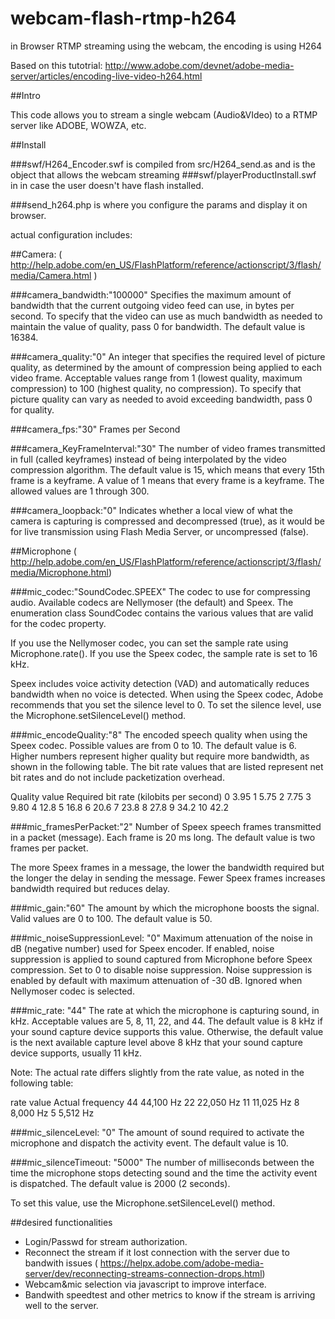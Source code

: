 # webcam-flash-rtmp-h264
in Browser RTMP streaming using the webcam, the encoding is using H264

Based on this tutotrial: http://www.adobe.com/devnet/adobe-media-server/articles/encoding-live-video-h264.html

##Intro

This code allows you to stream a single webcam (Audio&VIdeo) to a RTMP server like ADOBE, WOWZA, etc.

##Install

###swf/H264_Encoder.swf
is compiled from src/H264_send.as and is the object that allows the webcam streaming 
###swf/playerProductInstall.swf
in in case the user doesn't have flash installed. 

###send_h264.php
is where you configure the params and display it on browser.

actual configuration includes:

##Camera: 
( http://help.adobe.com/en_US/FlashPlatform/reference/actionscript/3/flash/media/Camera.html )

###camera_bandwidth:"100000"
Specifies the maximum amount of bandwidth that the current outgoing video feed can use, in bytes per second. To specify that the video can use as much bandwidth as needed to maintain the value of quality, pass 0 for bandwidth. The default value is 16384.

###camera_quality:"0"
An integer that specifies the required level of picture quality, as determined by the amount of compression being applied to each video frame. Acceptable values range from 1 (lowest quality, maximum compression) to 100 (highest quality, no compression). To specify that picture quality can vary as needed to avoid exceeding bandwidth, pass 0 for quality.

###camera_fps:"30"
Frames per Second

###camera_KeyFrameInterval:"30"
The number of video frames transmitted in full (called keyframes) instead of being interpolated by the video compression algorithm. The default value is 15, which means that every 15th frame is a keyframe. A value of 1 means that every frame is a keyframe. The allowed values are 1 through 300.

###camera_loopback:"0"
Indicates whether a local view of what the camera is capturing is compressed and decompressed (true), as it would be for live transmission using Flash Media Server, or uncompressed (false).


##Microphone
( http://help.adobe.com/en_US/FlashPlatform/reference/actionscript/3/flash/media/Microphone.html)

###mic_codec:"SoundCodec.SPEEX"
The codec to use for compressing audio. Available codecs are Nellymoser (the default) and Speex. The enumeration class SoundCodec contains the various values that are valid for the codec property.

If you use the Nellymoser codec, you can set the sample rate using Microphone.rate(). If you use the Speex codec, the sample rate is set to 16 kHz.

Speex includes voice activity detection (VAD) and automatically reduces bandwidth when no voice is detected. When using the Speex codec, Adobe recommends that you set the silence level to 0. To set the silence level, use the Microphone.setSilenceLevel() method.

###mic_encodeQuality:"8"
The encoded speech quality when using the Speex codec. Possible values are from 0 to 10. The default value is 6. Higher numbers represent higher quality but require more bandwidth, as shown in the following table. The bit rate values that are listed represent net bit rates and do not include packetization overhead.

Quality value	Required bit rate (kilobits per second)
0	3.95
1	5.75
2	7.75
3	9.80
4	12.8
5	16.8
6	20.6
7	23.8
8	27.8
9	34.2
10	42.2


###mic_framesPerPacket:"2"
Number of Speex speech frames transmitted in a packet (message). Each frame is 20 ms long. The default value is two frames per packet.

The more Speex frames in a message, the lower the bandwidth required but the longer the delay in sending the message. Fewer Speex frames increases bandwidth required but reduces delay.


###mic_gain:"60"
The amount by which the microphone boosts the signal. Valid values are 0 to 100. The default value is 50.

###mic_noiseSuppressionLevel: "0"
Maximum attenuation of the noise in dB (negative number) used for Speex encoder. If enabled, noise suppression is applied to sound captured from Microphone before Speex compression. Set to 0 to disable noise suppression. Noise suppression is enabled by default with maximum attenuation of -30 dB. Ignored when Nellymoser codec is selected.



###mic_rate: "44"
The rate at which the microphone is capturing sound, in kHz. Acceptable values are 5, 8, 11, 22, and 44. The default value is 8 kHz if your sound capture device supports this value. Otherwise, the default value is the next available capture level above 8 kHz that your sound capture device supports, usually 11 kHz.

Note: The actual rate differs slightly from the rate value, as noted in the following table:

rate value	Actual frequency
44	44,100 Hz
22	22,050 Hz
11	11,025 Hz
8	8,000 Hz
5	5,512 Hz

###mic_silenceLevel: "0"
The amount of sound required to activate the microphone and dispatch the activity event. The default value is 10.

###mic_silenceTimeout: "5000"
The number of milliseconds between the time the microphone stops detecting sound and the time the activity event is dispatched. The default value is 2000 (2 seconds).

To set this value, use the Microphone.setSilenceLevel() method.

##desired functionalities

- Login/Passwd for stream authorization.
- Reconnect the stream if it lost connection with the server due to bandwith issues ( https://helpx.adobe.com/adobe-media-server/dev/reconnecting-streams-connection-drops.html)
- Webcam&mic selection via javascript to improve interface.
- Bandwith speedtest and other metrics to know if the stream is arriving well to the server.





